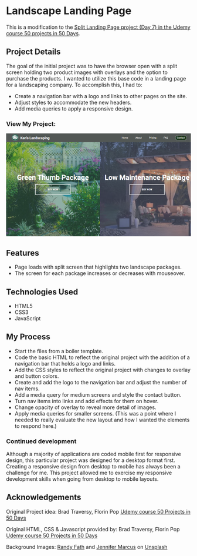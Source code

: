 # Landscape Landing Page

This is a modification to the [Split Landing Page project (Day 7) in the Udemy course 50 projects in 50 Days](https://www.udemy.com/course/50-projects-50-days/?src=sac&kw=50+projects+50+days).

## Project Details

The goal of the initial project was to have the browser open with a split screen holding two product images with overlays and the option to purchase the products. I wanted to utilize this base code in a landing page for a landscaping company. To accomplish this, I had to:

- Create a navigation bar with a logo and links to other pages on the site.
- Adjust styles to accommodate the new headers.
- Add media queries to apply a responsive design.

### View My Project: 

![Screenshot](img/screenshot_landscape-company.png)

## Features

- Page loads with split screen that highlights two landscape packages.
- The screen for each package increases or decreases with mouseover.

## Technologies Used

- HTML5
- CSS3
- JavaScript

## My Process

- Start the files from a boiler template.
- Code the basic HTML to reflect the original project with the addition of a navigation bar that holds a logo and links.
- Add the CSS styles to reflect the original project with changes to overlay and button colors.
- Create and add the logo to the navigation bar and adjust the number of nav items.
- Add a media query for medium screens and style the contact button.
- Turn nav items into links and add effects for them on hover. 
- Change opacity of overlay to reveal more detail of images.
- Apply media queries for smaller screens. (This was a point where I needed to really evaluate the new layout and how I wanted the elements to respond here.)

### Continued development

Although a majority of applications are coded mobile first for responsive design, this particular project was designed for a desktop format first. Creating a responsive design from desktop to mobile has always been a challenge for me. This project allowed me to exercise my responsive development skills when going from desktop to mobile layouts.

## Acknowledgements

Original Project idea: Brad Traversy, Florin Pop [Udemy course 50 Projects in 50 Days](https://www.udemy.com/course/50-projects-50-days/?src=sac&kw=50+projects+50+days)

Original HTML, CSS & Javascript provided by: Brad Traversy, Florin Pop [Udemy course 50 Projects in 50 Days](https://www.udemy.com/course/50-projects-50-days/?src=sac&kw=50+projects+50+days)

Background Images: [Randy Fath](https://unsplash.com/@randyfath) and [Jennifer Marcus](https://unsplash.com/@jennifire24) on [Unsplash](https://unsplash.com/it/foto/Ib2-XAeuUQg)
